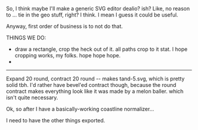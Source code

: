 
So, I think maybe I'll make a generic SVG editor dealio? ish?
Like, no reason to ... tie in the geo stuff, right? I think.
I mean I guess it could be useful.

Anyway, first order of business is to not do that.

THINGS WE DO:
- draw a rectangle, crop the heck out of it. all paths crop to it stat.
	I hope cropping works, my folks. hope hope hope.
- 


---


Expand 20 round, contract 20 round -- makes tand-5.svg, which is pretty solid tbh.
I'd rather have bevel'ed contract though, because the round contract makes everything
look like it was made by a melon baller. which isn't quite necessary.


Ok, so after I have a basically-working coastline normalizer...

I need to have the other things exported.

